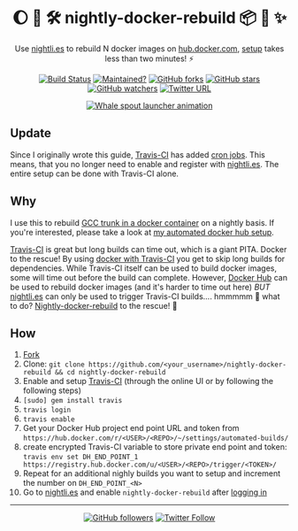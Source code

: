 <div align="center">

:moon: :whale: :hammer_and_wrench: nightly-docker-rebuild :package: :whale2: :sparkles:
=======================================================================================

Use [nightli.es] to rebuild N docker images on [hub.docker.com],
[setup] takes less than two minutes! :zap:

[![Build Status][build badge]][latest build]
[![Maintained?][maintained badge]][commit history]
[![GitHub forks][forks badge]][do fork]
[![GitHub stars][stars badge]][home]
[![GitHub watchers][watchers badge]][home]
[![Twitter URL][twitter badge]][do tweet]

[![Whale spout launcher animation][whale gif]][travis builds]

</div>

Update
------

Since I originally wrote this guide, [Travis-CI] has added
[cron jobs](https://docs.travis-ci.com/user/cron-jobs/). This means,
that you no longer need to enable and register with [nightli.es].
The entire setup can be done with Travis-CI alone.

Why
---

I use this to rebuild
[GCC trunk in a docker container][GH GCC trunk in docker] on a nightly
basis. If you're interested, please take a look at
[my automated docker hub setup][Dhub GCC trunk in docker].

[Travis-CI] is great but long builds can
time out, which is a giant PITA. Docker to the rescue!  By using
[docker with Travis-CI](https://docs.travis-ci.com/user/docker/) you
get to skip long builds for dependencies.  While Travis-CI itself can
be used to build docker images, some will time out before the build
can complete. However, [Docker Hub][hub.docker.com] can be used to
rebuild docker images (and it's harder to time out here) *BUT*
[nightli.es] can only be used to trigger Travis-CI builds.... hmmmmm
:thinking: what to do?  [Nightly-docker-rebuild][home] to the rescue!
:tada:

How
---

 1. [Fork][do fork]
 1. Clone: `git clone
    https://github.com/<your_username>/nightly-docker-rebuild && cd
    nightly-docker-rebuild`
 1. Enable and setup [Travis-CI] (through the online UI or by
    following the following steps)
 1. `[sudo] gem install travis`
 1. `travis login`
 1. `travis enable`
 1. Get your Docker Hub project end point URL and token from
    `https://hub.docker.com/r/<USER>/<REPO>/~/settings/automated-builds/`
 1. create encrypted Travis-CI variable to store private end point and
    token: `travis env set DH_END_POINT_1
    https://registry.hub.docker.com/u/<USER>/<REPO>/trigger/<TOKEN>/`
 1. Repeat for an additional nighly builds you want to setup and
    increment the number on `DH_END_POINT_<N>`
 1. Go to [nightli.es] and enable `nightly-docker-rebuild` after
    [logging in][nightli.es login]

---

<div align="center">

[![GitHub followers][GH followers badge]][GH profile]
[![Twitter Follow][twitter followers badge]][do follow me on twitter]

</div>

[Travis-CI]: https://travis-ci.com
[nightli.es]: https://nightli.es
[nightli.es login]: https://nightli.es/login
[hub.docker.com]: https://hub.docker.com
[GH GCC trunk in docker]: https://github.com/zbeekman/nightly-gcc-trunk-docker-image
[setup]: #how
[whale gif]: http://i.giphy.com/4AC11GmQzFVKg.gif "Whale spout launcher animation"
[travis builds]: https://travis-ci.org/zbeekman/nightly-docker-rebuild/builds "history of builds on Travis-CI"
[build badge]: https://api.travis-ci.org/zbeekman/nightly-docker-rebuild.svg?branch=master
[latest build]: https://travis-ci.org/zbeekman/nightly-docker-rebuild
[maintained badge]: https://img.shields.io/maintenance/yes/2018.svg
[commit history]: https://github.com/zbeekman/nightly-docker-rebuild/commits/master
[forks badge]: https://img.shields.io/github/forks/zbeekman/nightly-docker-rebuild.svg?style=social&label=Fork
[do fork]: https://github.com/zbeekman/nightly-docker-rebuild/fork
[stars badge]: https://img.shields.io/github/stars/zbeekman/nightly-docker-rebuild.svg?style=social&label=Star
[home]: https://github.com/zbeekman/nightly-docker-rebuild
[watchers badge]: https://img.shields.io/github/watchers/zbeekman/nightly-docker-rebuild.svg?style=social&label=Watch
[twitter badge]: https://img.shields.io/twitter/url/http/shields.io.svg?style=social
[do tweet]: https://twitter.com/intent/tweet?hashtags=nightly%2Cdocker%2Cbuild&related=docker%2Ctravisci&text=Rebuild%20your%20docker%20images%20on%20a%20nightly%20basis%21&url=https%3A//github.com/zbeekman/nightly-docker-rebuild&via=zbeekman
[GH followers badge]: https://img.shields.io/github/followers/zbeekman.svg?style=social&label=Follow
[GH profile]: https://github.com/zbeekman
[twitter followers badge]: https://img.shields.io/twitter/follow/zbeekman.svg?style=social&label=Follow
[do follow me on twitter]: https://twitter.com/intent/follow?screen_name=zbeekman
[Dhub GCC trunk in docker]: https://hub.docker.com/r/zbeekman/nightly-gcc-trunk-docker-image/

